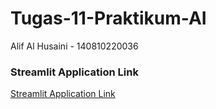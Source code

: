 # Tugas-11-Praktikum-AI
Alif Al Husaini - 140810220036

### Streamlit Application Link

[Streamlit Application Link](https://alif220036-tugas11-ai.streamlit.app/)